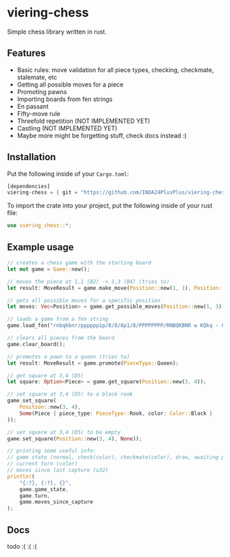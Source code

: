 # viering-chess

Simple chess library written in rust.

## Features
- Basic rules: move validation for all piece types, checking, checkmate, stalemate, etc
- Getting all possible moves for a piece
- Promoting pawns
- Importing boards from fen strings
- En passant
- Fifty-move rule
- Threefold repetition (NOT IMPLEMENTED YET)
- Castling (NOT IMPLEMENTED YET)
- Maybe more might be forgetting stuff, check docs instead :)

## Installation
Put the following inside of your `Cargo.toml`:
```rs
[dependencies]
viering-chess = { git = "https://github.com/INDA24PlusPlus/viering-chess.git" }
```

To import the crate into your project, put the following inside of your rust file:
```rs
use viering_chess::*;
```

## Example usage

```rs
// creates a chess game with the starting board
let mut game = Game::new(); 

// moves the piece at 1,1 (B2) -> 1,3 (B4) (tries to)
let result: MoveResult = game.make_move(Position::new(1, 1), Position::new(1, 3)); 

// gets all possible moves for a specific position
let moves: Vec<Position> = game.get_possible_moves(Position::new(1, 3));

// loads a game from a fen string
game.load_fen("rnbqkbnr/pppppp1p/8/8/6p1/8/PPPPPPPP/RNBQKBNR w KQkq - 0 1"); 

// clears all pieces from the board
game.clear_board(); 

// promotes a pawn to a queen (tries to)
let result: MoveResult = game.promote(PieceType::Queen); 

// get square at 3,4 (D5)
let square: Option<Piece> = game.get_square(Position::new(3, 4));

// set square at 3,4 (D5) to a black rook
game.set_square(
    Position::new(3, 4),
    Some(Piece { piece_type: PieceType::Rook, color: Color::Black }
));

// set square at 3,4 (D5) to be empty
game.set_square(Position::new(3, 4), None));

// printing some useful info:
// game state (normal, check(color), checkmate(color), draw, awaiting promotion)
// current turn (color)
// moves since last capture (u32)
println!(
    "{:?}, {:?}, {}",
    game.game_state,
    game.turn,
    game.moves_since_capture
);
```

## Docs
todo :( :( :(

